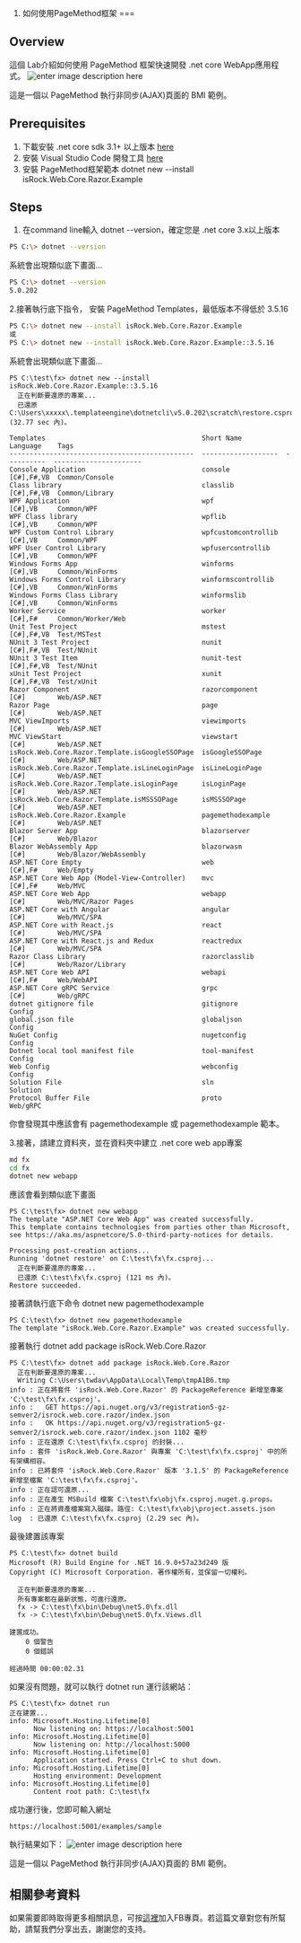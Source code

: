 01. 如何使用PageMethod框架
===

## Overview
這個 Lab介紹如何使用  PageMethod 框架快速開發 .net core WebApp應用程式。
![enter image description here](https://i.imgur.com/5mqOYq0.png  )

這是一個以 PageMethod 執行非同步(AJAX)頁面的 BMI 範例。

## Prerequisites
1. 下載安裝 .net core sdk 3.1+ 以上版本 [here](https://dotnet.microsoft.com/download)
2. 安裝 Visual Studio Code 開發工具 [here](https://code.visualstudio.com/download)
3. 安裝 PageMethod框架範本
dotnet new --install isRock.Web.Core.Razor.Example 

## Steps
1. 在command line輸入 dotnet --version，確定您是 .net core 3.x以上版本
```bash
PS C:\> dotnet --version
```
系統會出現類似底下畫面...
```bash
PS C:\> dotnet --version
5.0.202
```

2.接著執行底下指令， 安裝 PageMethod Templates，最低版本不得低於 3.5.16
```bash
PS C:\> dotnet new --install isRock.Web.Core.Razor.Example 
或
PS C:\> dotnet new --install isRock.Web.Core.Razor.Example::3.5.16
```
系統會出現類似底下畫面...
```
PS C:\test\fx> dotnet new --install isRock.Web.Core.Razor.Example::3.5.16
  正在判斷要還原的專案...
  已還原 C:\Users\xxxxx\.templateengine\dotnetcli\v5.0.202\scratch\restore.csproj (32.77 sec 內)。

Templates                                       Short Name           Language    Tags
----------------------------------------------  -------------------  ----------  ----------------------
Console Application                             console              [C#],F#,VB  Common/Console
Class library                                   classlib             [C#],F#,VB  Common/Library
WPF Application                                 wpf                  [C#],VB     Common/WPF
WPF Class library                               wpflib               [C#],VB     Common/WPF
WPF Custom Control Library                      wpfcustomcontrollib  [C#],VB     Common/WPF
WPF User Control Library                        wpfusercontrollib    [C#],VB     Common/WPF
Windows Forms App                               winforms             [C#],VB     Common/WinForms
Windows Forms Control Library                   winformscontrollib   [C#],VB     Common/WinForms
Windows Forms Class Library                     winformslib          [C#],VB     Common/WinForms
Worker Service                                  worker               [C#],F#     Common/Worker/Web
Unit Test Project                               mstest               [C#],F#,VB  Test/MSTest
NUnit 3 Test Project                            nunit                [C#],F#,VB  Test/NUnit
NUnit 3 Test Item                               nunit-test           [C#],F#,VB  Test/NUnit
xUnit Test Project                              xunit                [C#],F#,VB  Test/xUnit
Razor Component                                 razorcomponent       [C#]        Web/ASP.NET
Razor Page                                      page                 [C#]        Web/ASP.NET
MVC ViewImports                                 viewimports          [C#]        Web/ASP.NET
MVC ViewStart                                   viewstart            [C#]        Web/ASP.NET
isRock.Web.Core.Razor.Template.isGoogleSSOPage  isGoogleSSOPage      [C#]        Web/ASP.NET
isRock.Web.Core.Razor.Template.isLineLoginPage  isLineLoginPage      [C#]        Web/ASP.NET
isRock.Web.Core.Razor.Template.isLoginPage      isLoginPage          [C#]        Web/ASP.NET
isRock.Web.Core.Razor.Template.isMSSSOPage      isMSSSOPage          [C#]        Web/ASP.NET
isRock.Web.Core.Razor.Example                   pagemethodexample    [C#]        Web/ASP.NET
Blazor Server App                               blazorserver         [C#]        Web/Blazor
Blazor WebAssembly App                          blazorwasm           [C#]        Web/Blazor/WebAssembly
ASP.NET Core Empty                              web                  [C#],F#     Web/Empty
ASP.NET Core Web App (Model-View-Controller)    mvc                  [C#],F#     Web/MVC
ASP.NET Core Web App                            webapp               [C#]        Web/MVC/Razor Pages
ASP.NET Core with Angular                       angular              [C#]        Web/MVC/SPA
ASP.NET Core with React.js                      react                [C#]        Web/MVC/SPA
ASP.NET Core with React.js and Redux            reactredux           [C#]        Web/MVC/SPA
Razor Class Library                             razorclasslib        [C#]        Web/Razor/Library
ASP.NET Core Web API                            webapi               [C#],F#     Web/WebAPI
ASP.NET Core gRPC Service                       grpc                 [C#]        Web/gRPC
dotnet gitignore file                           gitignore                        Config
global.json file                                globaljson                       Config
NuGet Config                                    nugetconfig                      Config
Dotnet local tool manifest file                 tool-manifest                    Config
Web Config                                      webconfig                        Config
Solution File                                   sln                              Solution
Protocol Buffer File                            proto                            Web/gRPC
```
你會發現其中應該會有 pagemethodexample 或 pagemethodexample 範本。

3.接著，請建立資料夾，並在資料夾中建立 .net core web app專案
```bash
md fx
cd fx
dotnet new webapp
```
應該會看到類似底下畫面
```
PS C:\test\fx> dotnet new webapp
The template "ASP.NET Core Web App" was created successfully.
This template contains technologies from parties other than Microsoft, see https://aka.ms/aspnetcore/5.0-third-party-notices for details.

Processing post-creation actions...
Running 'dotnet restore' on C:\test\fx\fx.csproj...
  正在判斷要還原的專案...
  已還原 C:\test\fx\fx.csproj (121 ms 內)。
Restore succeeded.
```
接著請執行底下命令 dotnet new pagemethodexample
```
PS C:\test\fx> dotnet new pagemethodexample
The template "isRock.Web.Core.Razor.Example" was created successfully.
```
接著執行  dotnet add package isRock.Web.Core.Razor  
```
PS C:\test\fx> dotnet add package isRock.Web.Core.Razor
  正在判斷要還原的專案...
  Writing C:\Users\twdav\AppData\Local\Temp\tmpA1B6.tmp
info : 正在將套件 'isRock.Web.Core.Razor' 的 PackageReference 新增至專案 'C:\test\fx\fx.csproj'。
info :   GET https://api.nuget.org/v3/registration5-gz-semver2/isrock.web.core.razor/index.json
info :   OK https://api.nuget.org/v3/registration5-gz-semver2/isrock.web.core.razor/index.json 1102 毫秒
info : 正在還原 C:\test\fx\fx.csproj 的封裝...
info : 套件 'isRock.Web.Core.Razor' 與專案 'C:\test\fx\fx.csproj' 中的所有架構相容。
info : 已將套件 'isRock.Web.Core.Razor' 版本 '3.1.5' 的 PackageReference 新增至檔案 'C:\test\fx\fx.csproj'。
info : 正在認可還原...
info : 正在產生 MSBuild 檔案 C:\test\fx\obj\fx.csproj.nuget.g.props。
info : 正在將資產檔案寫入磁碟。路徑: C:\test\fx\obj\project.assets.json
log  : 已還原 C:\test\fx\fx.csproj (2.29 sec 內)。
```
最後建置該專案
```
PS C:\test\fx> dotnet build
Microsoft (R) Build Engine for .NET 16.9.0+57a23d249 版
Copyright (C) Microsoft Corporation. 著作權所有，並保留一切權利。

  正在判斷要還原的專案...
  所有專案都在最新狀態，可進行還原。
  fx -> C:\test\fx\bin\Debug\net5.0\fx.dll
  fx -> C:\test\fx\bin\Debug\net5.0\fx.Views.dll

建置成功。
    0 個警告
    0 個錯誤

經過時間 00:00:02.31
```
如果沒有問題，就可以執行 dotnet run 運行該網站：
```
PS C:\test\fx> dotnet run
正在建置...
info: Microsoft.Hosting.Lifetime[0]
      Now listening on: https://localhost:5001
info: Microsoft.Hosting.Lifetime[0]
      Now listening on: http://localhost:5000
info: Microsoft.Hosting.Lifetime[0]
      Application started. Press Ctrl+C to shut down.
info: Microsoft.Hosting.Lifetime[0]
      Hosting environment: Development
info: Microsoft.Hosting.Lifetime[0]
      Content root path: C:\test\fx
```
成功運行後，您即可輸入網址
```
https://localhost:5001/examples/sample
```
執行結果如下：
![enter image description here](https://i.imgur.com/5mqOYq0.png   )

這是一個以 PageMethod 執行非同步(AJAX)頁面的 BMI 範例。

相關參考資料
---
如果需要即時取得更多相關訊息，可按[這裡](https://www.facebook.com/DotNetWalker/)加入FB專頁。若這篇文章對您有所幫助，請幫我們分享出去，謝謝您的支持。
